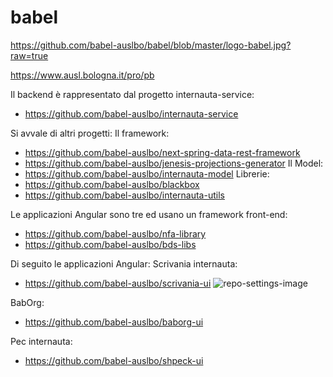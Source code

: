 # babel
https://github.com/babel-auslbo/babel/blob/master/logo-babel.jpg?raw=true

https://www.ausl.bologna.it/pro/pb

Il backend è rappresentato dal progetto internauta-service: 
- https://github.com/babel-auslbo/internauta-service

Si avvale di altri progetti:
Il framework:
- https://github.com/babel-auslbo/next-spring-data-rest-framework
- https://github.com/babel-auslbo/jenesis-projections-generator
Il Model:
- https://github.com/babel-auslbo/internauta-model
Librerie:
- https://github.com/babel-auslbo/blackbox
- https://github.com/babel-auslbo/internauta-utils

Le applicazioni Angular sono tre ed usano un framework front-end:
- https://github.com/babel-auslbo/nfa-library
- https://github.com/babel-auslbo/bds-libs

Di seguito le applicazioni Angular:
Scrivania internauta:
- https://github.com/babel-auslbo/scrivania-ui
![repo-settings-image](https://user-images.githubusercontent.com/18093541/63130482-99e6ad80-bf88-11e9-99a1-d3cf1660b47e.png)

BabOrg:
- https://github.com/babel-auslbo/baborg-ui

Pec internauta:
- https://github.com/babel-auslbo/shpeck-ui


